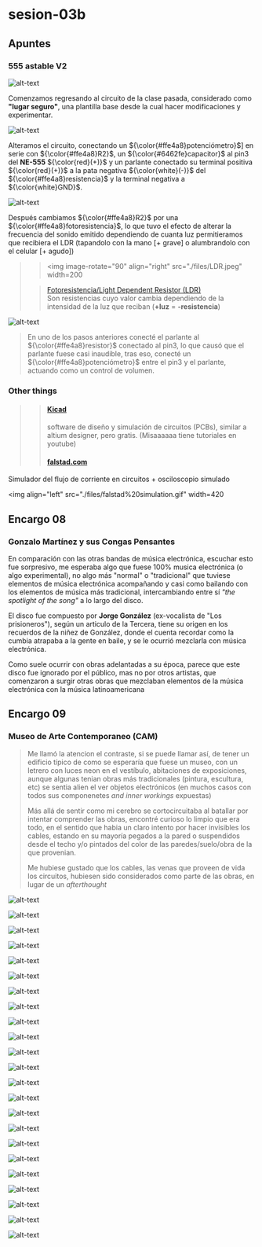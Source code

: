 # sesion-03b

## Apuntes

### 555 astable V2

![alt-text](https://github.com/disenoUDP/dis8644-2025-1/blob/main/25-FranUDP/sesion-03a/555Circuit1a.jpg)

Comenzamos regresando al circuito de la clase pasada, considerado como **"lugar seguro"**, una plantilla base desde la cual hacer modificaciones y experimentar.

![alt-text](./archivos/circuitoV2.jpg)

Alteramos el circuito, conectando un ${\color{#ffe4a8}potenciómetro}$] en serie con ${\color{#ffe4a8}R2}$, un ${\color{#6462fe}capacitor}$ al pin3 del **NE-555** ${\color{red}(+)}$ y un parlante conectado su terminal positiva ${\color{red}(+)}$ a la pata negativa ${\color{white}(-)}$ del ${\color{#ffe4a8}resistencia}$ y la terminal negativa a ${\color{white}GND}$.

![alt-text](./archivos/circuitoV2a.jpg)

Después cambiamos  ${\color{#ffe4a8}R2}$ por una  ${\color{#ffe4a8}fotoresistencia}$, lo que tuvo el efecto de alterar la frecuencia del sonido emitido dependiendo de cuanta luz permitieramos que recibiera el LDR (tapandolo con la mano [+ grave] o alumbrandolo con el celular [+ agudo])

>> <img image-rotate="90" align="right" src="./files/LDR.jpeg" width=200
>
>> [Fotoresistencia/Light Dependent Resistor (LDR)](https://youtu.be/DYcLFHgVCn0?si=fQL99084OkrClTet&t=1293)  
>> Son resistencias cuyo valor cambia dependiendo de la intensidad de la luz que reciban  (**+luz** = **-resistencia**)
>
>
>

![alt-text](./archivos/circuitoV2c.jpg)

> En uno de los pasos anteriores conecté el parlante al ${\color{#ffe4a8}resistor}$ conectado al pin3, lo que causó que el parlante fuese casi inaudible, tras eso, conecté un ${\color{#ffe4a8}potenciómetro}$ entre el pin3 y el parlante, actuando como un control de volumen.

### Other things

>> #### [Kicad](https://youtu.be/EPH23zhPg50?si=98jkaAui-U_X-FTh)
>>
>> software de diseño y simulación de circuitos (PCBs), similar a altium designer, pero gratis. (Misaaaaaa tiene tutoriales en youtube)
>>
>> #### [falstad.com](https://www.falstad.com/circuit/)

Simulador del flujo de corriente en circuitos + osciloscopio simulado

<img align="left" src="./files/falstad%20simulation.gif" width=420

## Encargo 08

### Gonzalo Martínez y sus Congas Pensantes

En comparación con las otras bandas de música electrónica, escuchar esto fue sorpresivo, me esperaba algo que fuese 100% musica electrónica (o algo experimental), no algo más "normal" o "tradicional" que tuviese elementos de música electrónica acompañando y casi como bailando con los elementos de música más tradicional, intercambiando entre sí *"the spotlight of the song"* a lo largo del disco.

El disco fue compuesto por **Jorge González** (ex-vocalista de "Los prisioneros"), según un articulo de la Tercera, tiene su origen en los recuerdos de la niñez de González, donde el cuenta recordar como la cumbia atrapaba a la gente en baile, y se le ocurrió mezclarla con música electrónica.

Como suele ocurrir con obras adelantadas a su época, parece que este disco fue ignorado por el público, mas no por otros artistas, que comenzaron a surgir otras obras que mezclaban elementos de la música electrónica con la música latinoamericana

## Encargo 09

### Museo de Arte Contemporaneo (CAM)
>
> Me llamó la atencion el contraste, si se puede llamar así, de tener un edificio típico de como se esperaría que fuese un museo, con un letrero con luces neon en el vestíbulo, abitaciones de exposiciones, aunque algunas tenian obras más tradicionales (pintura, escultura, etc) se sentia alien el ver objetos electrónicos (en muchos casos con todos sus componenetes *and inner workings* expuestas)
>
> Más allá de sentir como mi cerebro se cortocircuitaba al batallar por intentar comprender las obras, encontré curioso lo limpio que era todo, en el sentido que habia un claro intento por hacer invisibles los cables, estando en su mayoría pegados a la pared o suspendidos desde el techo y/o pintados del color de las paredes/suelo/obra de la que provenian.
>
> Me hubiese gustado que los cables, las venas que proveen de vida los circuitos, hubiesen sido considerados como parte de las obras, en lugar de un *afterthought*

![alt-text](./archivos/1.jpg)

![alt-text](./archivos/2.jpg)

![alt-text](./archivos/3.jpg)

![alt-text](./archivos/4.jpg)

![alt-text](./archivos/5.jpg)

![alt-text](./archivos/6.jpg)

![alt-text](./archivos/7.jpg)

![alt-text](./archivos/8.jpg)

![alt-text](./archivos/9.jpg)

![alt-text](./archivos/10.jpg)

![alt-text](./archivos/11.jpg)

![alt-text](./archivos/12.jpg)

![alt-text](./archivos/13.jpg)

![alt-text](./archivos/14.jpg)

![alt-text](./archivos/15.jpg)

![alt-text](./archivos/16.jpg)

![alt-text](./archivos/17.jpg)

![alt-text](./archivos/18.jpg)

![alt-text](./archivos/19.jpg)

![alt-text](./archivos/20.jpg)

![alt-text](./archivos/21.jpg)

![alt-text](./archivos/22.jpg)

![alt-text](./archivos/23.jpg)
